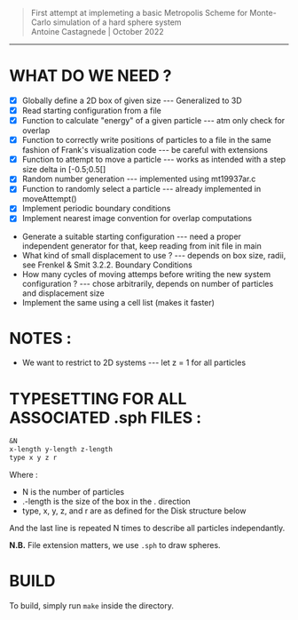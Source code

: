 > First attempt at implemeting a basic Metropolis Scheme for Monte-Carlo simulation of a hard sphere system  
> Antoine Castagnede | October 2022

---

# WHAT DO WE NEED ?

- [x] Globally define a 2D box of given size --- Generalized to 3D
- [x] Read starting configuration from a file
- [x] Function to calculate "energy" of a given particle --- atm only check for overlap
- [x] Function to correctly write positions of particles to a file in the same fashion of Frank's visualization code --- be careful with extensions
- [x] Function to attempt to move a particle --- works as intended with a step size delta in [-0.5;0.5[]
- [x] Random number generation --- implemented using mt19937ar.c
- [x] Function to randomly select a particle --- already implemented in moveAttempt()
- [x] Implement periodic boundary conditions
- [x] Implement nearest image convention for overlap computations
- Generate a suitable starting configuration --- need a proper independent generator for that, keep reading from init file in main
- What kind of small displacement to use ? --- depends on box size, radii, see Frenkel & Smit 3.2.2. Boundary Conditions
- How many cycles of moving attemps before writing the new system configuration ? --- chose arbitrarily, depends on number of particles and displacement size
- Implement the same using a cell list (makes it faster)

# NOTES :

- We want to restrict to 2D systems --- let z = 1 for all particles
  
# TYPESETTING FOR ALL ASSOCIATED .sph FILES :

```txt
&N
x-length y-length z-length
type x y z r
```

Where :

- N is the number of particles
- .-length is the size of the box in the . direction
- type, x, y, z, and r are as defined for the Disk structure below

And the last line is repeated N times to describe all particles independantly.

**N.B.** File extension matters, we use `.sph` to draw spheres.

# BUILD

To build, simply run `make` inside the directory.
